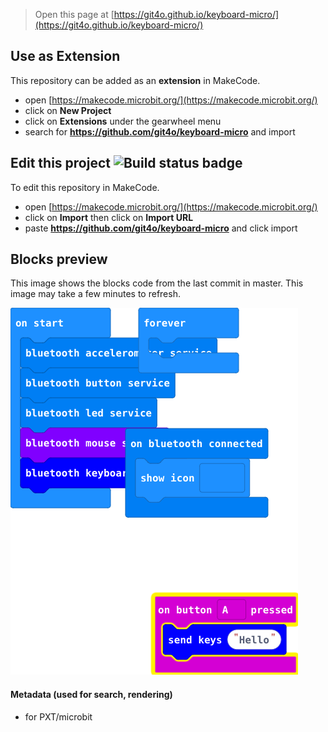 
> Open this page at [https://git4o.github.io/keyboard-micro/](https://git4o.github.io/keyboard-micro/)

## Use as Extension

This repository can be added as an **extension** in MakeCode.

* open [https://makecode.microbit.org/](https://makecode.microbit.org/)
* click on **New Project**
* click on **Extensions** under the gearwheel menu
* search for **https://github.com/git4o/keyboard-micro** and import

## Edit this project ![Build status badge](https://github.com/git4o/keyboard-micro/workflows/MakeCode/badge.svg)

To edit this repository in MakeCode.

* open [https://makecode.microbit.org/](https://makecode.microbit.org/)
* click on **Import** then click on **Import URL**
* paste **https://github.com/git4o/keyboard-micro** and click import

## Blocks preview

This image shows the blocks code from the last commit in master.
This image may take a few minutes to refresh.

![A rendered view of the blocks](https://github.com/git4o/keyboard-micro/raw/master/.github/makecode/blocks.png)

#### Metadata (used for search, rendering)

* for PXT/microbit
<script src="https://makecode.com/gh-pages-embed.js"></script><script>makeCodeRender("{{ site.makecode.home_url }}", "{{ site.github.owner_name }}/{{ site.github.repository_name }}");</script>
